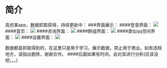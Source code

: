 ﻿# 简介

高仿某app，数据抓取获得，持续更新中：
###界面展示：
####登录界面：
![](http://ww2.sinaimg.cn/thumbnail/006jcGvzgw1f93mx8hmjdj30u01hc7gj.jpg)
####首页：
![](http://ww3.sinaimg.cn/thumbnail/006jcGvzgw1f93mxuendbj30u01hcwpj.jpg)
####咨询界面：
![](http://ww4.sinaimg.cn/thumbnail/006jcGvzgw1f93myec6guj30u01hcn5k.jpg)
####群组界面：
![](http://ww4.sinaimg.cn/thumbnail/006jcGvzgw1f93mynf1dkj30u01hcn2c.jpg)
####类似qq空间界面：
![](http://ww2.sinaimg.cn/thumbnail/006jcGvzgw1f93mywg4kmj30u01hcguk.jpg)
####设置界面：
![](http://ww4.sinaimg.cn/thumbnail/006jcGvzgw1f93mz1fr4nj30u01hc41z.jpg)

数据都是抓取得到的，在这里只是用于学习，展示数据，禁止用于商业。如有违规地方，请指出删除，谢谢合作。
####后面如果有时间，会对其进行分析(应该没吧。。。)





